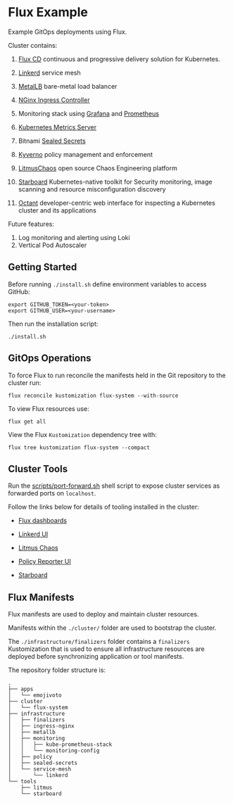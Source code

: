 # Flux Example

Example GitOps deployments using Flux.

Cluster contains:

1. [Flux CD](https://fluxcd.io/) continuous and progressive delivery solution for Kubernetes.

1. [Linkerd](https://linkerd.io/) service mesh

1. [MetalLB](https://metallb.org/) bare-metal load balancer

1. [NGinx Ingress Controller](https://kubernetes.github.io/ingress-nginx/)

1. Monitoring stack using [Grafana](https://grafana.com/) and [Prometheus](https://prometheus.io/)

1. [Kubernetes Metrics Server](https://github.com/kubernetes-sigs/metrics-server)

1. Bitnami [Sealed Secrets](https://github.com/bitnami-labs/sealed-secrets)

1. [Kyverno](https://kyverno.io/) policy management and enforcement

1. [LitmusChaos](https://litmuschaos.io/) open source Chaos Engineering platform

1. [Starboard](https://github.com/aquasecurity/starboard) Kubernetes-native toolkit for Security monitoring, image scanning and resource misconfiguration discovery

1. [Octant](https://octant.dev/) developer-centric web interface for inspecting a Kubernetes cluster and its applications

Future features:

1. Log monitoring and alerting using Loki
1. Vertical Pod Autoscaler

## Getting Started

Before running `./install.sh` define environment variables to access GitHub:

```shell
export GITHUB_TOKEN=<your-token>
export GITHUB_USER=<your-username>
```

Then run the installation script:

```shell
./install.sh
```

## GitOps Operations

To force Flux to run reconcile the manifests held in the Git repository to the cluster run:

```shell
flux reconcile kustomization flux-system --with-source
```

To view Flux resources use:

```shell
flux get all
```

View the Flux `Kustomization` dependency tree with:

```shell
flux tree kustomization flux-system --compact
```

## Cluster Tools

Run the [scripts/port-forward.sh](./scripts/port-forward.sh) shell script to expose cluster services as forwarded ports on `localhost`.

Follow the links below for details of tooling installed in the cluster:

* [Flux dashboards](./infrastructure/monitoring/README.md)

* [Linkerd UI](./infrastructure/service-mesh/linkerd-viz/README.md)

* [Litmus Chaos](./tools/litmus/README.md)

* [Policy Reporter UI](./infrastructure/policy/policy-reporter/README.md)

* [Starboard](./tools/starboard/README.md)

## Flux Manifests

Flux manifests are used to deploy and maintain cluster resources.

Manifests within the `./cluster/` folder are used to bootstrap the cluster.

The `./infrastructure/finalizers` folder contains a `finalizers` Kustomization that is used to ensure all infrastructure resources are deployed before synchronizing application or tool manifests.

The repository folder structure is:

```text
.
├── apps
│   └── emojivoto
├── cluster
│   └── flux-system
├── infrastructure
│   ├── finalizers
│   ├── ingress-nginx
│   ├── metallb
│   ├── monitoring
│   │   ├── kube-prometheus-stack
│   │   └── monitoring-config
│   ├── policy
│   ├── sealed-secrets
│   └── service-mesh
│       └── linkerd
└── tools
    ├── litmus
    └── starboard
```
